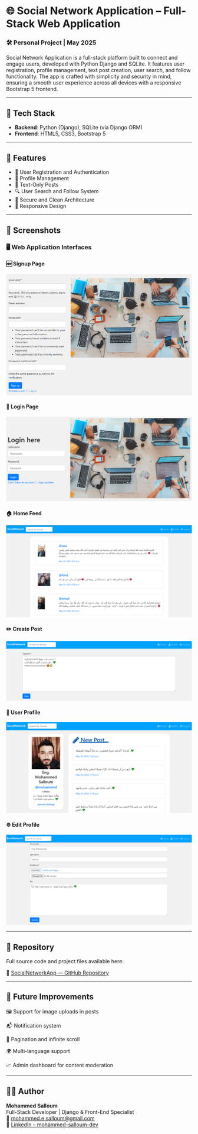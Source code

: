 # 🌐 Social Network Application – Full-Stack Web Application

### 🛠️ Personal Project | May 2025

Social Network Application is a full-stack platform built to connect and engage users, developed with Python Django and SQLite. It features user registration, profile management, text post creation, user search, and follow functionality. The app is crafted with simplicity and security in mind, ensuring a smooth user experience across all devices with a responsive Bootstrap 5 frontend.

---

## 🔧 Tech Stack

- **Backend**: Python (Django), SQLite (via Django ORM)
- **Frontend**: HTML5, CSS3, Bootstrap 5

---

## 🌟 Features

- 📝 User Registration and Authentication  
- 👤 Profile Management  
- 💬 Text-Only Posts  
- 🔍 User Search and Follow System  
- 🔐 Secure and Clean Architecture  
- 📱 Responsive Design

---

## 📸 Screenshots

### 🖥️ Web Application Interfaces

#### 🆕 Signup Page  
![Signup Page](Screenshots/signup.png)

#### 🔐 Login Page  
![Login Page](Screenshots/login.png)

#### 🏠 Home Feed  
![Home Feed](Screenshots/home.png)

#### ✏️ Create Post  
![Create Post](Screenshots/create-post.png)

#### 👤 User Profile  
![User Profile](Screenshots/user-profile.png)

#### ⚙️ Edit Profile  
![Edit Profile](Screenshots/edit-profile.png)

---

## 📂 Repository

Full source code and project files available here:

🔗 [SocialNetworkApp — GitHub Repository](https://github.com/mohammed-salloum/SocialNetworkApp)


---

## 📝 Future Improvements

🖼️ Support for image uploads in posts

📬 Notification system

📄 Pagination and infinite scroll

🌍 Multi-language support

📈 Admin dashboard for content moderation

---

## 👨‍💻 Author

**Mohammed Salloum**  
Full-Stack Developer | Django & Front-End Specialist  
📧 mohammed.e.salloum@gmail.com  
🔗 [LinkedIn – mohammed-salloum-dev](https://linkedin.com/in/mohammed-salloum-dev)

